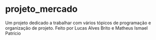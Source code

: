 # projeto_mercado
Um projeto dedicado a trabalhar com vários tópicos de programação e organização de projeto.
Feito por Lucas Alves Brito e Matheus Ismael Patrício
